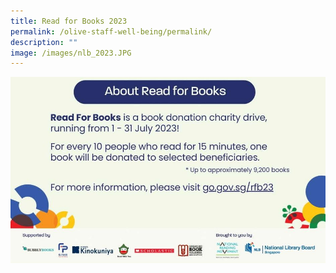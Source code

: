 ```yaml
---
title: Read for Books 2023
permalink: /olive-staff-well-being/permalink/
description: ""
image: /images/nlb_2023.JPG
---
```

![](/images/nlb_2023_2.JPG)